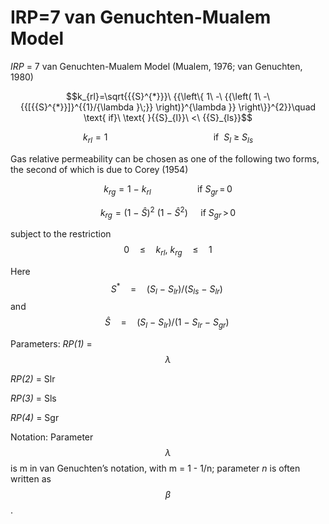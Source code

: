 # IRP=7  van Genuchten-Mualem Model

_IRP_ = 7         van Genuchten-Mualem Model (Mualem, 1976; van Genuchten, 1980)

$$k_{rl}=\sqrt{{{S}^{*}}}\ {{\left\{ 1\ -\ {{\left( 1\ -\ {{[{{S}^{*}}]}^{{1}/{\lambda }\;}} \right)}^{\lambda }} \right\}}^{2}}\quad \text{    if}\ \text{ }{{S}_{l}}\ <\ {{S}_{ls}}$$

$$k_{rl}=1\quad \quad \quad \quad \quad \quad \quad \quad \quad \text{     }\quad \text{if}\ \text{ }{{S}_{l}}\ \ge \ {{S}_{ls}}$$



Gas relative permeability can be chosen as one of the following two forms, the second of which is due to Corey (1954)

$${{k}_{rg}}=1\ -\ {{k}_{rl}}\quad \ \quad \quad \quad \text{    if}\ {{S}_{gr}}\,=\,0$$

$${{k}_{rg}}={{\left( 1\ -\ \hat{S} \right)}^{2}}\ \left( 1\ -\ {{{\hat{S}}}^{2}} \right)\quad \text{     if}\ {{S}_{gr}}\,>\,0$$

subject to the restriction $$0\quad \le \quad {{k}_{rl}},\ {{k}_{rg}}\quad \le \quad 1$$

Here $${{S}^{*}}\quad =\quad {\left( {{S}_{l}}\ -\ {{S}_{lr}} \right)}/{\left( {{S}_{ls}}\ -\ {{S}_{lr}} \right)}\;$$and $$\hat{S}\quad =\quad {\left( {{S}_{l}}\ -\ {{S}_{lr}} \right)}/{\left( 1\ -\ {{S}_{lr}}\ -\ {{S}_{gr}} \right)}\;$$



Parameters:     _RP(1)_ = $$\lambda$$

&#x20;           _RP(2)_ = Slr

&#x20;           _RP(3)_ = Sls

&#x20;           _RP(4)_ = Sgr

&#x20;

Notation: Parameter $$\lambda$$ is m in van Genuchten’s notation, with m = 1 - 1/n;                                          parameter _n_ is often written as $$\beta$$.









